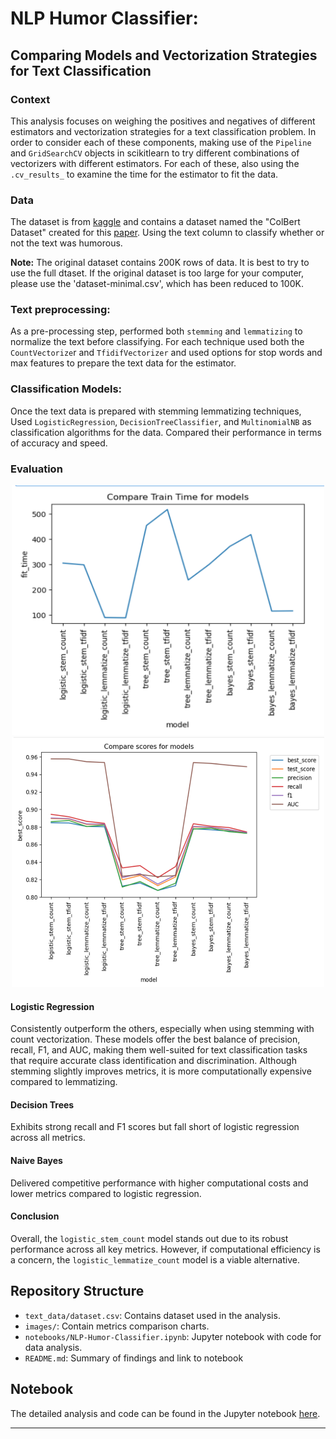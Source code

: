 # NLP Humor Classifier:
## Comparing Models and Vectorization Strategies for Text Classification

### Context

This analysis focuses on weighing the positives and negatives of different estimators and vectorization strategies for a text classification problem.  In order to consider each of these components, making use of the `Pipeline` and `GridSearchCV` objects in scikitlearn to try different combinations of vectorizers with different estimators.  For each of these, also using the `.cv_results_` to examine the time for the estimator to fit the data.

### Data

The dataset is from [kaggle](https://www.kaggle.com/datasets/deepcontractor/200k-short-texts-for-humor-detection) and contains a dataset named the "ColBert Dataset" created for this [paper](https://arxiv.org/pdf/2004.12765.pdf). Using the text column to classify whether or not the text was humorous. 

**Note:** The original dataset contains 200K rows of data. It is best to try to use the full dtaset. If the original dataset is too large for your computer, please use the 'dataset-minimal.csv', which has been reduced to 100K.

### Text preprocessing:

As a pre-processing step, performed both `stemming` and `lemmatizing` to normalize the text before classifying. For each technique used both the `CountVectorize`r and `TfidifVectorizer` and used options for stop words and max features to prepare the text data for the estimator.

### Classification Models:

Once the text data is prepared with stemming lemmatizing techniques, Used `LogisticRegression`, `DecisionTreeClassifier`, and `MultinomialNB` as classification algorithms for the data. Compared their performance in terms of accuracy and speed.

### Evaluation

<div align="center">
    <img src="https://github.com/mitbans/NLP-Humor-Classifier/blob/main/images/comparingtraintime.png" width="500" height="400" alt="Image 1">
    <img src="https://github.com/mitbans/NLP-Humor-Classifier/blob/main/images/comparinfgscores.png" width="500" height="400" alt="Image 2">
</div>


#### Logistic Regression 
Consistently outperform the others, especially when using stemming with count vectorization. These models offer the best balance of precision, recall, F1, and AUC, making them well-suited for text classification tasks that require accurate class identification and discrimination. Although stemming slightly improves metrics, it is more computationally expensive compared to lemmatizing.

#### Decision Trees 
Exhibits strong recall and F1 scores but fall short of logistic regression across all metrics.

#### Naive Bayes 
Delivered competitive performance with higher computational costs and lower metrics compared to logistic regression.

#### Conclusion
Overall, the `logistic_stem_count` model stands out due to its robust performance across all key metrics. However, if computational efficiency is a concern, the `logistic_lemmatize_count` model is a viable alternative.

## Repository Structure
- <code>text_data/dataset.csv</code>: Contains dataset used in the analysis.
- <code>images/</code>: Contain metrics comparison charts.
- <code>notebooks/NLP-Humor-Classifier.ipynb</code>: Jupyter notebook with code for data analysis.
- <code>README.md</code>: Summary of findings and link to notebook

## Notebook
The detailed analysis and code can be found in the Jupyter notebook <a href="[https://github.com/mitbans/NLP-Humor-Classifier/blob/main/notebooks/NLP-Humor-Classifier.ipynb">here</a>.

---

